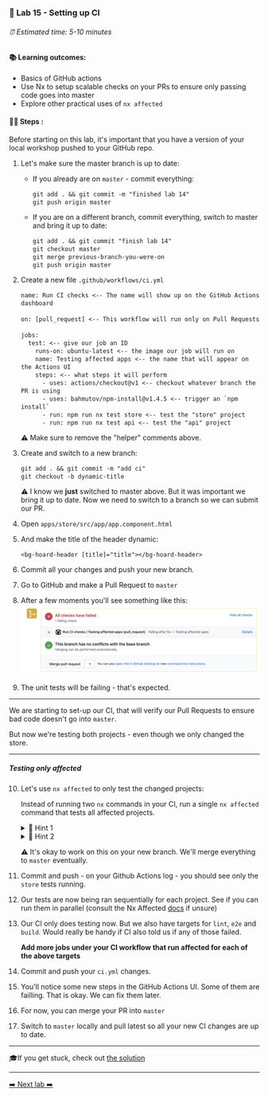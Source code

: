 ### 💎 Lab 15 - Setting up CI

###### ⏰ Estimated time: 5-10 minutes

#### 📚 Learning outcomes:

- Basics of GitHub actions
- Use Nx to setup scalable checks on your PRs to ensure only passing code goes into master
- Explore other practical uses of `nx affected`

#### 🏋️‍♀️ Steps :

Before starting on this lab, it's important that you have a version of your local workshop
pushed to your GitHub repo. 

1. Let's make sure the master branch is up to date:
    - If you already are on `master` - commit everything:
        ```
        git add . && git commit -m "finished lab 14"
        git push origin master
        ```

    - If you are on a different branch, commit everything, switch to master
and bring it up to date:

        ```
        git add . && git commit "finish lab 14"
        git checkout master
        git merge previous-branch-you-were-on
        git push origin master
        ```

2. Create a new file `.github/workflows/ci.yml`

    ```
    name: Run CI checks <-- The name will show up on the GitHub Actions dashboard
    
    on: [pull_request] <-- This workflow will run only on Pull Requests
    
    jobs:
      test: <-- give our job an ID
        runs-on: ubuntu-latest <-- the image our job will run on
        name: Testing affected apps <-- the name that will appear on the Actions UI
        steps: <-- what steps it will perform
          - uses: actions/checkout@v1 <-- checkout whatever branch the PR is using
          - uses: bahmutov/npm-install@v1.4.5 <-- trigger an `npm install`
          - run: npm run nx test store <-- test the "store" project
          - run: npm run nx test api <-- test the "api" project
    ```
   
   ⚠️ Make sure to remove the "helper" comments above.

3. Create and switch to a new branch:

    ```
    git add . && git commit -m "add ci"
    git checkout -b dynamic-title
    ```

    ⚠️ I know we **just** switched to master above. But it was important we bring it
    up to date. Now we need to switch to a branch so we can submit our PR.

4. Open `apps/store/src/app/app.component.html`
5. And make the title of the header dynamic:

    ```
    <bg-hoard-header [title]="title"></bg-hoard-header>
    ```

6. Commit all your changes and push your new branch.
7. Go to GitHub and make a Pull Request to `master`
8. After a few moments you'll see something like this:
    ![GitHub Actions example](./github_actions.png)
9. The unit tests will be failing - that's expected.

---

We are starting to set-up our CI, that will verify our Pull Requests to ensure bad code
doesn't go into `master`.

But now we're testing both projects - even though we only changed the store.

---

##### Testing only affected

10. Let's use `nx affected` to only test the changed projects:
    
    Instead of running two `nx` commands in your CI, run a single `nx affected` command
    that tests all affected projects.

    <details>
    <summary>🐳 Hint 1</summary>
    
        Check-out this [handy tutorial](https://nx.dev/latest/angular/tutorial/11-test-affected-projects#step-11-test-affected-projects)
        Refer to the [docs](https://nx.dev/latest/angular/cli/affected#affected) 
    </details>
    
    <details>
    <summary>🐳 Hint 2</summary>
    
        Since it's a Pull Request, your base commit will always be `--base=origin/master` 
    </details>

    ⚠️ It's okay to work on this on your new branch. We'll merge everything to `master`
    eventually.

11. Commit and push - on your Github Actions log - you should see only the `store` tests running.
12. Our tests are now being ran sequentially for each project. See if you can run them in parallel (consult the Nx Affected [docs](https://nx.dev/latest/angular/cli/affected#affected) if unsure) 
12. Our CI only does testing now. But we also have targets for `lint`, `e2e` and `build`. 
Would really be handy if CI also told us if any of those failed.

    **Add more jobs under your CI workflow that run affected for each of the above targets**

13. Commit and push your `ci.yml` changes.
14. You'll notice some new steps in the GitHub Actions UI. Some of them are failling. That is okay. We can fix them later.
15. For now, you can merge your PR into `master `
16. Switch to `master` locally and pull latest so all your new CI changes are up to date.

---

🎓If you get stuck, check out [the solution](SOLUTION.md)

---

[➡️ Next lab ➡️](../lab16/LAB.md)
